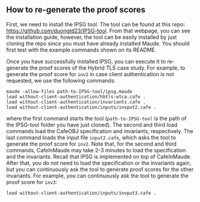 ## How to re-generate the proof scores

First, we need to install the IPSG tool. The tool can be found at this repo: https://github.com/duongtd23/IPSG-tool. From that webpage, you can see the installation guide, however, the tool can be easily installed by just cloning the repo since you must have already installed Maude. You should first test with the example commands shown on its README.

Once you have successfully installed IPSG, you can execute it to re-generate the proof scores of the Hybrid TLS case study.
For example, to generate the proof score for `inv2` in case client authentication is not requested, we use the following commands:

```
maude -allow-files path-to-IPSG-tool/ipsg.maude
load without-client-authentication/hbtls-wtca.cafe .
load without-client-authentication/invariants.cafe .
load without-client-authentication/inputs/invput2.cafe .
```

where the first command starts the tool (`path-to-IPSG-tool` is the path of the IPSG-tool folder you have just cloned).
The second and third load commands load the CafeOBJ specification and invariants, respectively.
The last command loads the input file `input2.cafe`, which asks the tool to generate the proof score for `inv2`.
Note that, for the second and third commands, CafeInMaude may take 2-3 minutes to load the specification and the invariants.
Recall that IPSG is implemented on top of CafeInMaude.
After that, you do not need to load the specification or the invariants again, but you can continuously ask the tool to generate proof scores for the other invariants.
For example, you can continuously ask the tool to generate the proof score for `inv3`:

```
load without-client-authentication/inputs/invput3.cafe .
```